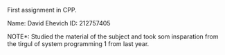 First assignment in CPP.

Name: David Ehevich 
ID: 212757405

NOTE*: Studied the material of the subject and took som insparation from the tirgul of system programming 1 from last year.
